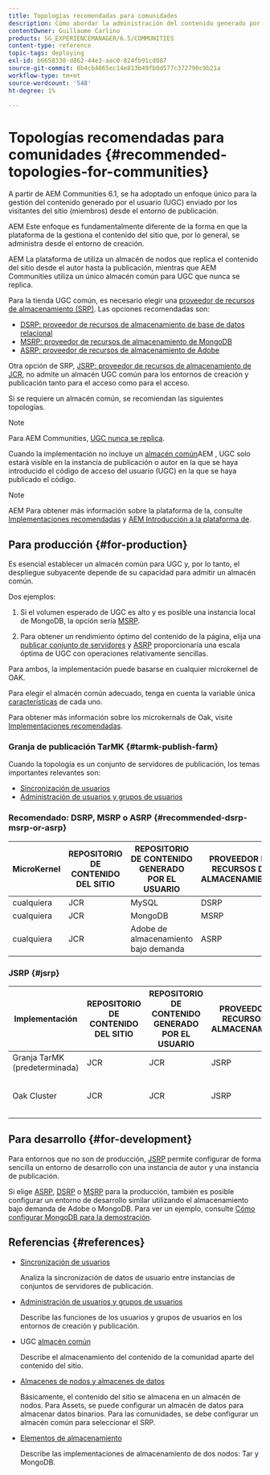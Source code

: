 ```yaml
---
title: Topologías recomendadas para comunidades
description: Cómo abordar la administración del contenido generado por el usuario (UGC)
contentOwner: Guillaume Carlino
products: SG_EXPERIENCEMANAGER/6.5/COMMUNITIES
content-type: reference
topic-tags: deploying
exl-id: b6658330-d862-44e3-aac0-824fb91cd087
source-git-commit: 8b4cb4065ec14e813b49fb0d577c372790c9b21a
workflow-type: tm+mt
source-wordcount: '548'
ht-degree: 1%

---
```


# Topologías recomendadas para comunidades {#recommended-topologies-for-communities}

A partir de AEM Communities 6.1, se ha adoptado un enfoque único para la gestión del contenido generado por el usuario (UGC) enviado por los visitantes del sitio (miembros) desde el entorno de publicación.

AEM Este enfoque es fundamentalmente diferente de la forma en que la plataforma de la gestiona el contenido del sitio que, por lo general, se administra desde el entorno de creación.

AEM La plataforma de utiliza un almacén de nodos que replica el contenido del sitio desde el autor hasta la publicación, mientras que AEM Communities utiliza un único almacén común para UGC que nunca se replica.

Para la tienda UGC común, es necesario elegir una [proveedor de recursos de almacenamiento (SRP)](working-with-srp.md). Las opciones recomendadas son:

* [DSRP: proveedor de recursos de almacenamiento de base de datos relacional](dsrp.md)
* [MSRP: proveedor de recursos de almacenamiento de MongoDB](msrp.md)
* [ASRP: proveedor de recursos de almacenamiento de Adobe](asrp.md)

Otra opción de SRP, [JSRP: proveedor de recursos de almacenamiento de JCR](jsrp.md), no admite un almacén UGC común para los entornos de creación y publicación tanto para el acceso como para el acceso.

Si se requiere un almacén común, se recomiendan las siguientes topologías.

>[!NOTE]
>
>Para AEM Communities, [UGC nunca se replica](working-with-srp.md#ugc-never-replicated).
>
>Cuando la implementación no incluye un [almacén común](working-with-srp.md)AEM , UGC solo estará visible en la instancia de publicación o autor en la que se haya introducido el código de acceso del usuario (UGC) en la que se haya publicado el código.
>

>[!NOTE]
>
>AEM Para obtener más información sobre la plataforma de la, consulte [Implementaciones recomendadas](../../help/sites-deploying/recommended-deploys.md) y [AEM Introducción a la plataforma de](../../help/sites-deploying/data-store-config.md).

## Para producción {#for-production}

Es esencial establecer un almacén común para UGC y, por lo tanto, el despliegue subyacente depende de su capacidad para admitir un almacén común.

Dos ejemplos:

1. Si el volumen esperado de UGC es alto y es posible una instancia local de MongoDB, la opción sería [MSRP](msrp.md).

1. Para obtener un rendimiento óptimo del contenido de la página, elija una [publicar conjunto de servidores](../../help/sites-deploying/recommended-deploys.md#tarmk-farm) y [ASRP](asrp.md) proporcionaría una escala óptima de UGC con operaciones relativamente sencillas.

Para ambos, la implementación puede basarse en cualquier microkernel de OAK.

Para elegir el almacén común adecuado, tenga en cuenta la variable única [características](working-with-srp.md#characteristics-of-srp-options) de cada uno.

Para obtener más información sobre los microkernals de Oak, visite [Implementaciones recomendadas](../../help/sites-deploying/recommended-deploys.md).

### Granja de publicación TarMK {#tarmk-publish-farm}

Cuando la topología es un conjunto de servidores de publicación, los temas importantes relevantes son:

* [Sincronización de usuarios](sync.md)
* [Administración de usuarios y grupos de usuarios](users.md)

### Recomendado: DSRP, MSRP o ASRP {#recommended-dsrp-msrp-or-asrp}

| MicroKernel | REPOSITORIO DE CONTENIDO DEL SITIO | REPOSITORIO DE CONTENIDO GENERADO POR EL USUARIO | PROVEEDOR DE RECURSOS DE ALMACENAMIENTO | ALMACÉN COMÚN |
|-------------|------------------------|----------------------------------|---------------------------|---------------|
| cualquiera | JCR | MySQL | DSRP | Sí |
| cualquiera | JCR | MongoDB | MSRP | Sí |
| cualquiera | JCR | Adobe de almacenamiento bajo demanda | ASRP | Sí |

### JSRP {#jsrp}


| Implementación | REPOSITORIO DE CONTENIDO DEL SITIO | REPOSITORIO DE CONTENIDO GENERADO POR EL USUARIO | PROVEEDOR DE RECURSOS DE ALMACENAMIENTO | ALMACÉN COMÚN |
|----------------------|------------------------|----------------------------------|---------------------------|---------------------------------|
| Granja TarMK (predeterminada) | JCR | JCR | JSRP | No |
| Oak Cluster | JCR | JCR | JSRP | Sí solo para el entorno de publicación |

## Para desarrollo {#for-development}

Para entornos que no son de producción, [JSRP](jsrp.md) permite configurar de forma sencilla un entorno de desarrollo con una instancia de autor y una instancia de publicación.

Si elige [ASRP](asrp.md), [DSRP](dsrp.md) o [MSRP](msrp.md) para la producción, también es posible configurar un entorno de desarrollo similar utilizando el almacenamiento bajo demanda de Adobe o MongoDB. Para ver un ejemplo, consulte [Cómo configurar MongoDB para la demostración](demo-mongo.md).

## Referencias {#references}

* [Sincronización de usuarios](sync.md)

  Analiza la sincronización de datos de usuario entre instancias de conjuntos de servidores de publicación.

* [Administración de usuarios y grupos de usuarios](users.md)

  Describe las funciones de los usuarios y grupos de usuarios en los entornos de creación y publicación.

* UGC [almacén común](working-with-srp.md)

  Describe el almacenamiento del contenido de la comunidad aparte del contenido del sitio.

* [Almacenes de nodos y almacenes de datos](../../help/sites-deploying/data-store-config.md)

  Básicamente, el contenido del sitio se almacena en un almacén de nodos. Para Assets, se puede configurar un almacén de datos para almacenar datos binarios. Para las comunidades, se debe configurar un almacén común para seleccionar el SRP.

* [Elementos de almacenamiento](../../help/sites-deploying/storage-elements-in-aem-6.md)

  Describe las implementaciones de almacenamiento de dos nodos: Tar y MongoDB.
